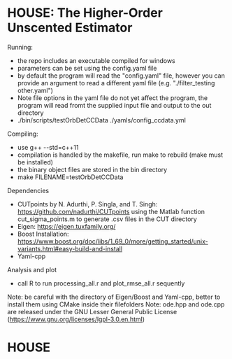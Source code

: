 # HOUSE: The Higher-Order Unscented Estimator

Running:

- the repo includes an executable compiled for windows
- parameters can be set using the config.yaml file
- by default the program will read the "config.yaml" file, however
  you can provide an argument to read a different yaml file (e.g. "./filter_testing other.yaml")
- Note file options in the yaml file do not yet affect the program, the program will read fromt the supplied
  input file and output to the out directory
- ./bin/scripts/testOrbDetCCData ./yamls/config_ccdata.yml

Compiling:

- use g++ --std=c++11
- compilation is handled by the makefile, run make to rebuild (make must be installed)
- the binary object files are stored in the bin directory
- make FILENAME=testOrbDetCCData

Dependencies

- CUTpoints by N. Adurthi, P. Singla, and T. Singh: https://github.com/nadurthi/CUTpoints using the Matlab function cut_sigma_points.m to generate .csv files in the CUT directory
- Eigen: https://eigen.tuxfamily.org/
- Boost Installation: https://www.boost.org/doc/libs/1_69_0/more/getting_started/unix-variants.html#easy-build-and-install
- Yaml-cpp

Analysis and plot

- call R to run processing_all.r and plot_rmse_all.r sequently

Note: be careful with the directory of Eigen/Boost and Yaml-cpp, better to install them using CMake inside their filefolders
Note: ode.hpp and ode.cpp are released under the GNU Lesser General Public License
(https://www.gnu.org/licenses/lgpl-3.0.en.html)

# HOUSE
